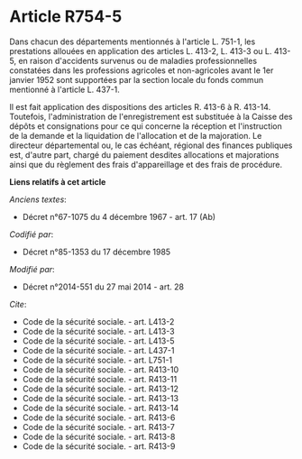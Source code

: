 # Article R754-5

Dans chacun des départements mentionnés à l'article L. 751-1, les prestations allouées en application des articles L. 413-2,
L. 413-3 ou L. 413-5, en raison d'accidents survenus ou de maladies professionnelles constatées dans les professions
agricoles et non-agricoles avant le 1er janvier 1952 sont supportées par la section locale du fonds commun mentionné à
l'article L. 437-1. 

Il est fait application des dispositions des articles R. 413-6 à R. 413-14. Toutefois, l'administration de l'enregistrement
est substituée à la Caisse des dépôts et consignations pour ce qui concerne la réception et l'instruction de la demande et la
liquidation de l'allocation et de la majoration. Le   directeur départemental ou, le cas échéant, régional des finances
publiques est, d'autre part, chargé du paiement desdites allocations et majorations ainsi que du règlement des frais
d'appareillage et des frais de procédure.

**Liens relatifs à cet article**

_Anciens textes_:

  - Décret n°67-1075 du 4 décembre 1967 - art. 17 (Ab)

_Codifié par_:

  - Décret n°85-1353 du 17 décembre 1985

_Modifié par_:

  - Décret n°2014-551 du 27 mai 2014 - art. 28

_Cite_:

  - Code de la sécurité sociale. - art. L413-2
  - Code de la sécurité sociale. - art. L413-3
  - Code de la sécurité sociale. - art. L413-5
  - Code de la sécurité sociale. - art. L437-1
  - Code de la sécurité sociale. - art. L751-1
  - Code de la sécurité sociale. - art. R413-10
  - Code de la sécurité sociale. - art. R413-11
  - Code de la sécurité sociale. - art. R413-12
  - Code de la sécurité sociale. - art. R413-13
  - Code de la sécurité sociale. - art. R413-14
  - Code de la sécurité sociale. - art. R413-6
  - Code de la sécurité sociale. - art. R413-7
  - Code de la sécurité sociale. - art. R413-8
  - Code de la sécurité sociale. - art. R413-9
